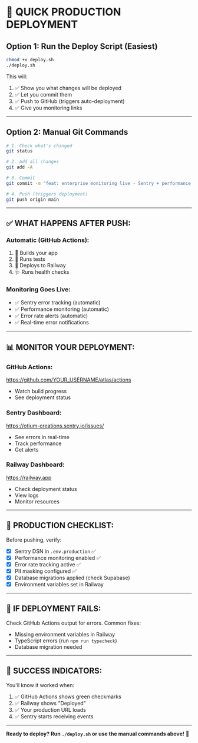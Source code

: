 # 🚀 QUICK PRODUCTION DEPLOYMENT

## Option 1: Run the Deploy Script (Easiest)

```bash
chmod +x deploy.sh
./deploy.sh
```

This will:
1. ✅ Show you what changes will be deployed
2. ✅ Let you commit them
3. ✅ Push to GitHub (triggers auto-deployment)
4. ✅ Give you monitoring links

---

## Option 2: Manual Git Commands

```bash
# 1. Check what's changed
git status

# 2. Add all changes
git add -A

# 3. Commit
git commit -m "feat: enterprise monitoring live - Sentry + performance tracking ready for production"

# 4. Push (triggers deployment)
git push origin main
```

---

## ✅ WHAT HAPPENS AFTER PUSH:

### **Automatic (GitHub Actions):**
1. 🔨 Builds your app
2. 🧪 Runs tests
3. 🚀 Deploys to Railway
4. 🩺 Runs health checks

### **Monitoring Goes Live:**
- ✅ Sentry error tracking (automatic)
- ✅ Performance monitoring (automatic)
- ✅ Error rate alerts (automatic)
- ✅ Real-time error notifications

---

## 📊 MONITOR YOUR DEPLOYMENT:

### **GitHub Actions:**
https://github.com/YOUR_USERNAME/atlas/actions
- Watch build progress
- See deployment status

### **Sentry Dashboard:**
https://otium-creations.sentry.io/issues/
- See errors in real-time
- Track performance
- Get alerts

### **Railway Dashboard:**
https://railway.app
- Check deployment status
- View logs
- Monitor resources

---

## 🎯 PRODUCTION CHECKLIST:

Before pushing, verify:
- [x] Sentry DSN in `.env.production` ✅
- [x] Performance monitoring enabled ✅
- [x] Error rate tracking active ✅
- [x] PII masking configured ✅
- [x] Database migrations applied (check Supabase)
- [x] Environment variables set in Railway

---

## 🚨 IF DEPLOYMENT FAILS:

Check GitHub Actions output for errors. Common fixes:
- Missing environment variables in Railway
- TypeScript errors (run `npm run typecheck`)
- Database migration needed

---

## 🎉 SUCCESS INDICATORS:

You'll know it worked when:
1. ✅ GitHub Actions shows green checkmarks
2. ✅ Railway shows "Deployed"
3. ✅ Your production URL loads
4. ✅ Sentry starts receiving events

---

**Ready to deploy? Run `./deploy.sh` or use the manual commands above!** 🚀

